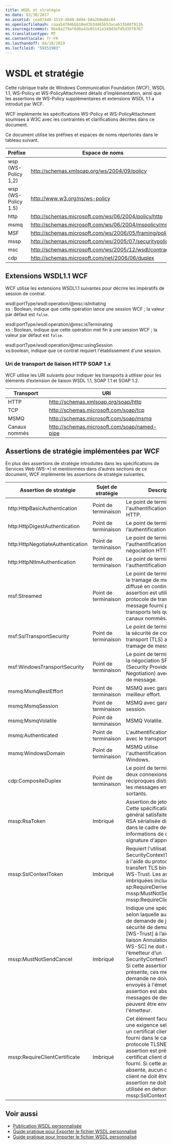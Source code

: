 ```yaml
---
title: WSDL et stratégie
ms.date: 03/30/2017
ms.assetid: cea87440-3519-4640-8494-b8a2b0e88c84
ms.openlocfilehash: caaa54f04bbb10ed3b3dd65b53ace633b88f9126
ms.sourcegitcommit: 0be8a279af6d8a43e03141e349d3efd5d35f8767
ms.translationtype: MT
ms.contentlocale: fr-FR
ms.lasthandoff: 04/18/2019
ms.locfileid: "59151903"
---
```

# <a name="wsdl-and-policy"></a>WSDL et stratégie
Cette rubrique traite de Windows Communication Foundation (WCF), WSDL 1.1, WS-Policy et WS-PolicyAttachment détails d’implémentation, ainsi que les assertions de WS-Policy supplémentaires et extensions WSDL 1.1 a introduit par WCF.  
  
 WCF implémente les spécifications WS-Policy et WS-PolicyAttachment soumises à W3C avec les contraintes et clarifications décrites dans ce document.  
  
 Ce document utilise les préfixes et espaces de noms répertoriés dans le tableau suivant.  
  
|Préfixe|Espace de noms|  
|------------|---------------|  
|wsp (WS-Policy 1,2)|http://schemas.xmlsoap.org/ws/2004/09/policy|  
|wsp (WS-Policy 1.5)|http://www.w3.org/ns/ws-policy|  
|http|http://schemas.microsoft.com/ws/06/2004/policy/http|  
|msmq|http://schemas.microsoft.com/ws/06/2004/mspolicy/msmq|  
|MSF|http://schemas.microsoft.com/ws/2006/05/framing/policy|  
|mssp|http://schemas.microsoft.com/ws/2005/07/securitypolicy|  
|msc|http://schemas.microsoft.com/ws/2005/12/wsdl/contract|  
|cdp|http://schemas.microsoft.com/net/2006/06/duplex|  
  
## <a name="wcf-wsdl11-extensions"></a>Extensions WSDL1.1 WCF  
 WCF utilise les extensions WSDL1.1 suivantes pour décrire les impératifs de session de contrat.  
  
 wsdl:portType/wsdl:operation/@msc:isInitiating  
 xs : Boolean, indique que cette opération lance une session WCF ; la valeur par défaut est `false`.  
  
 wsdl:portType/wsdl:operation/@msc:isTerminating  
 xs : Boolean, indique que cette opération met fin à une session WCF ; la valeur par défaut est `false`.  
  
 wsdl:portType/wsdl:operation/@msc:usingSession  
 xs:boolean, indique que ce contrat requiert l'établissement d'une session.  
  
### <a name="soap-1x-http-binding-transport-uris"></a>Uri de transport de liaison HTTP SOAP 1.x  
 WCF utilise les URI suivants pour indiquer les transports à utiliser pour les éléments d’extension de liaison WSDL 1.1, SOAP 1.1 et SOAP 1.2.  
  
|Transport|URI|  
|---------------|---------|  
|HTTP|http://schemas.xmlsoap.org/soap/http|  
|TCP|http://schemas.microsoft.com/soap/tcp|  
|MSMQ|http://schemas.microsoft.com/soap/msmq|  
|Canaux nommés|http://schemas.microsoft.com/soap/named-pipe|  
  
## <a name="policy-assertions-implemented-by-wcf"></a>Assertions de stratégie implémentées par WCF  
 En plus des assertions de stratégie introduites dans les spécifications de Services Web (WS-*) et mentionnées dans d’autres sections de ce document, WCF implémente les assertions de stratégie suivantes.  
  
|Assertion de stratégie|Sujet de stratégie|Description|  
|----------------------|--------------------|-----------------|  
|http:HttpBasicAuthentication|Point de terminaison|Le point de terminaison utilise l'authentification de base HTTP.|  
|http:HttpDigestAuthentication|Point de terminaison|Le point de terminaison utilise l’authentification HTTP Digest.|  
|http:HttpNegotiateAuthentication|Point de terminaison|Le point de terminaison utilise l'authentification par négociation HTTP.|  
|http:HttpNtlmAuthentication|Point de terminaison|Le point de terminaison utilise l'authentification NTLM HTTP.|  
|msf:Streamed|Point de terminaison|Le point de terminaison utilise le tramage de message diffusé en continu. Cette assertion est utilisée avec le protocole de tramage de message fourni pour les transports tels que TCP et canaux nommés.|  
|msf:SslTransportSecurity|Point de terminaison|Le point de terminaison utilise la sécurité de couche transport (TLS) avec le tramage de message.|  
|msf:WindowsTransportSecurity|Point de terminaison|Le point de terminaison utilise la négociation SPNEGO (Security Provider Negotiation) avec le tramage de message.|  
|msmq:MsmqBestEffort|Point de terminaison|MSMQ avec garanties de meilleur effort.|  
|msmq:MsmqSession|Point de terminaison|MSMQ avec garanties de session.|  
|msmq:MsmqVolatile|Point de terminaison|MSMQ Volatile.|  
|msmq:Authenticated|Point de terminaison|L'authentification est utilisée avec le transport MSMQ.|  
|msmq:WindowsDomain|Point de terminaison|MSMQ utilise l'authentification de domaine Windows.|  
|cdp:CompositeDuplex|Point de terminaison|Le point de terminaison utilise deux connexions de transport réciproques distinctes pour les messages entrants et sortants.|  
|mssp:RsaToken|Imbriqué|Assertion de jeton de clé RSA. Cette spécification est en général satisfaite par une clé RSA sérialisée directement dans le cadre des informations de clés dans une signature d'approbation.|  
|mssp:SslContextToken|Imbriqué|Requiert l'utilisation d'un SecurityContextToken obtenu à l'aide du protocole de transfert TLS binaire avec WS-Trust. Les assertions imbriquées incluent : sp:RequireDerivedKeys, mssp:MustNotSendCancel, mssp:RequireClientCertificate.|  
|mssp:MustNotSendCancel|Imbriqué|Indique une spécification selon laquelle aucun message de demande de jeton de sécurité de demande (RST) [WS-Trust] à l’aide de la liaison Annulation [WS-Trust, WS-SC] ne doit être envoyé à l’émetteur d’un SecurityContextToken donné. Si cette assertion est présente, ces messages de demande ne doivent pas être envoyés à l'émetteur. Si cette assertion est absente, ces messages de demande peuvent être envoyés à l'émetteur.|  
|mssp:RequireClientCertificate|Imbriqué|Cet élément facultatif indique une exigence selon laquelle un certificat client doit être fourni dans le cadre du protocole TLSNEGO. Si cette assertion est présente, un certificat client doit être fourni. Si cette assertion est absente, aucun certificat client ne doit être fourni. Cette assertion ne doit pas être utilisée en dehors de mssp:SslContextToken.|  
  
## <a name="see-also"></a>Voir aussi

- [Publication WSDL personnalisée](../../../../docs/framework/wcf/samples/custom-wsdl-publication.md)
- [Guide pratique pour Exporter le fichier WSDL personnalisé](../../../../docs/framework/wcf/extending/how-to-export-custom-wsdl.md)
- [Guide pratique pour Importer le fichier WSDL personnalisé](../../../../docs/framework/wcf/extending/how-to-import-custom-wsdl.md)
